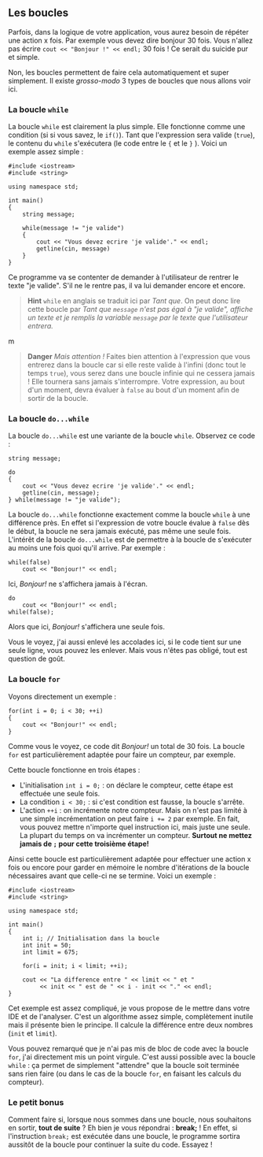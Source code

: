 ## Les boucles

Parfois, dans la logique de votre application, vous aurez besoin de répéter une
action x fois. Par exemple vous devez dire bonjour 30 fois. Vous n'allez
pas écrire ```cout << "Bonjour !" << endl;``` 30 fois ! Ce serait du suicide pur
et simple.

Non, les boucles permettent de faire cela automatiquement et super simplement.
Il existe *grosso-modo* 3 types de boucles que nous allons voir ici.

### La boucle ```while```

La boucle ```while``` est clairement la plus simple. Elle fonctionne comme une
condition (si si vous savez, le ```if()```). Tant que l'expression sera
valide (```true```), le contenu du ```while``` s'exécutera (le code entre le ```{``` et le
```}``` ). Voici un exemple assez simple :

    #include <iostream>
    #include <string>
    
    using namespace std;
    
    int main()
    {
        string message;
        
        while(message != "je valide")
        {
            cout << "Vous devez ecrire 'je valide'." << endl;
            getline(cin, message)
        }
    }
    
Ce programme va se contenter de demander à l'utilisateur de rentrer le texte "je
valide". S'il ne le rentre pas, il va lui demander encore et encore.

> **Hint** ```while``` en anglais se traduit ici par *Tant que*. On peut donc lire cette boucle par *Tant que ```message``` n'est pas égal à "je valide", affiche un texte et je remplis la variable ```message``` par le texte que l'utilisateur entrera.*

m

> **Danger** *Mais attention !* Faites bien attention à l'expression que vous entrerez dans la boucle car si elle reste valide à l'infini (donc tout le temps ```true```), vous serez dans une boucle infinie qui ne cessera jamais ! Elle tournera sans jamais s'interrompre. Votre expression, au bout d'un moment, devra
évaluer à ```false``` au bout d'un moment afin de sortir de la boucle.

### La boucle ```do...while```

La boucle ```do...while``` est une variante de la boucle ```while```. Observez
ce code :

    string message;

    do
    {
        cout << "Vous devez ecrire 'je valide'." << endl;
        getline(cin, message);
    } while(message != "je valide");
    
La boucle ```do...while``` fonctionne exactement comme la boucle ```while``` à
une différence près. En effet si l'expression de votre boucle évalue à ```false```
dès le début, la boucle ne sera jamais exécuté, pas même une seule fois. L'intérêt
de la boucle ```do...while``` est de permettre à la boucle de s'exécuter au moins
une fois quoi qu'il arrive. Par exemple :

    while(false)
        cout << "Bonjour!" << endl;
        
Ici, *Bonjour!* ne s'affichera jamais à l'écran.

    do
        cout << "Bonjour!" << endl;
    while(false);
    
Alors que ici, *Bonjour!* s'affichera une seule fois.

Vous le voyez, j'ai aussi enlevé les accolades ici, si le code tient sur une seule
ligne, vous pouvez les enlever. Mais vous n'êtes pas obligé, tout est question de
goût.


### La boucle ```for```

Voyons directement un exemple :

    for(int i = 0; i < 30; ++i)
    {
        cout << "Bonjour!" << endl;
    }

Comme vous le voyez, ce code dit *Bonjour!* un total de 30 fois. La boucle
```for``` est particulièrement adaptée pour faire un compteur, par exemple.

Cette boucle fonctionne en trois étapes :

* L'initialisation ```int i = 0;``` : on déclare le compteur, cette étape est 
effectuée une seule fois.
* La condition ```i < 30;``` : si c'est condition est fausse, la boucle s'arrête.
* L'action ```++i``` : on incrémente notre compteur. Mais on n'est pas limité à
une simple incrémentation on peut faire ```i += 2``` par exemple. En fait, vous
pouvez mettre n'importe quel instruction ici, mais juste une seule. La plupart du
temps on va incrémenter un compteur. **Surtout ne mettez jamais de ```;``` pour
cette troisième étape!**

Ainsi cette boucle est particulièrement adaptée pour effectuer une action x fois
ou encore pour garder en mémoire le nombre d'itérations de la boucle nécessaires
avant que celle-ci ne se termine. Voici un exemple :

    #include <iostream>
    #include <string>
    
    using namespace std;
    
    int main()
    {
        int i; // Initialisation dans la boucle
        int init = 50;
        int limit = 675;
    
        for(i = init; i < limit; ++i);
    
        cout << "La difference entre " << limit << " et "
             << init << " est de " << i - init << "." << endl;
    }
    
Cet exemple est assez compliqué, je vous propose de le mettre dans votre IDE et
de l'analyser. C'est un algorithme assez simple, complètement inutile mais il
présente bien le principe. Il calcule la différence entre deux nombres
(```init``` et ```limit```).

Vous pouvez remarqué que je n'ai pas mis de bloc de code avec la boucle ```for```,
j'ai directement mis un point virgule. C'est aussi possible avec la boucle
```while``` : ça permet de simplement "attendre" que la boucle soit terminée
sans rien faire (ou dans le cas de la boucle ```for```, en faisant les calculs
du compteur).

### Le petit bonus

Comment faire si, lorsque nous sommes dans une boucle, nous souhaitons en sortir,
**tout de suite** ? Eh bien je vous répondrai : **break;** ! En effet, si
l'instruction ```break;``` est exécutée dans une boucle, le programme sortira
aussitôt de la boucle pour continuer la suite du code. Essayez !
